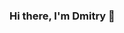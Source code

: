 ### Hi there, I'm Dmitry 👋

<!--
**dmitryro/dmitryro** is a ✨ _special_ ✨ repository because its `README.md` (this file) appears on your GitHub profile.

Here are some ideas to get you started:

- 🔭 I’m currently working on 
- 🌱 I’m currently expanding my Systems, Sysadmin and and  
- 👯 I’m looking to collaborate on interesting projects I'm skilled with - Python, Django, Flask, Angular, Vue, Go, Java, Rust
- 💬 Ask me about anything.
- 📫 How to reach me: https://dmitryro.github.io

- ⚡ Fun fact: I have perfect pitch.
-->
